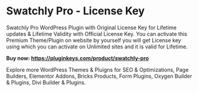 # Swatchly Pro - License Key
Swatchly Pro WordPress Plugin with Original License Key for Lifetime updates & Lifetime Validity with Official License Key. You can activate this Premium Theme/Plugin on website by yourself you will get License key using which you can activate on Unlimited sites and it is valid for Lifetime.

**Buy now: https://pluginkeys.com/product/swatchly-pro**

Explore more WordPress Themes & Pluigns for SEO & Optimizations, Page Builders, Elementor Addons, Bricks Products, Form Plugins, Oxygen Builder & Plugins, Divi Builder & Plugins.
